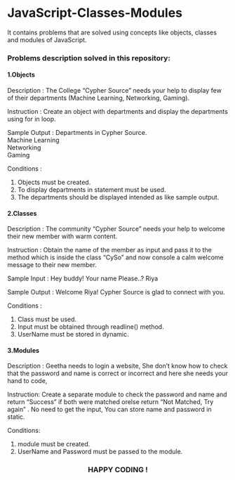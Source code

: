 # JavaScript-Classes-Modules
It contains problems that are solved using concepts like objects, classes and modules of JavaScript.
<br>
### Problems description solved in this repository:
<h4> 1.Objects </h4>
Description :
The College “Cypher Source” needs your help to display few of
their departments (Machine Learning, Networking, Gaming).

Instruction :
Create an object with departments and display the departments
using for in loop.

Sample Output :
Departments in Cypher Source. </br>
Machine Learning </br>
Networking </br>
Gaming

Conditions :
1. Objects must be created.
2. To display departments in statement must be used.
3. The departments should be displayed intended as like
sample output.

<h4> 2.Classes </h4>
Description :
The community “Cypher Source” needs your help to welcome
their new member with warm content.

Instruction :
Obtain the name of the member as input and pass it to the
method which is inside the class “CySo” and now console a calm
welcome message to their new member.

Sample Input :
Hey buddy! Your name Please..?
Riya

Sample Output :
Welcome Riya! Cypher Source is glad to connect
with you.

Conditions :
1. Class must be used.
2. Input must be obtained through readline() method.
3. UserName must be stored in dynamic.

<h4> 3.Modules </h4>
Description :
Geetha needs to login a website, She don’t know how to check
that the password and name is correct or incorrect and here she
needs your hand to code,

Instruction:
Create a separate module to check the password and name
and return “Success” if both were matched orelse return “Not
Matched, Try again” . No need to get the input, You can store name
and password in static.

Conditions:
1. module must be created.
2. UserName and Password must be passed to the module.

<center> <h3> HAPPY CODING ! </h3> </center>
